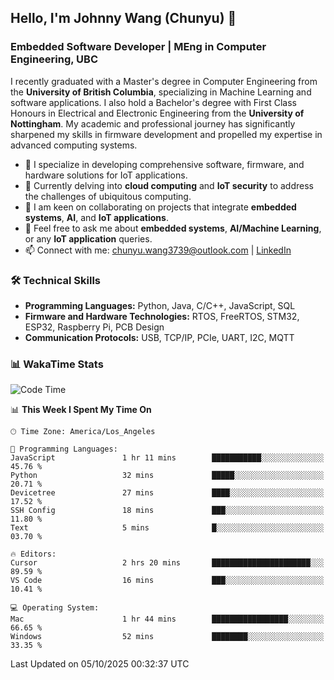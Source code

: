 ## Hello, I'm Johnny Wang (Chunyu) 👋

### Embedded Software Developer | MEng in Computer Engineering, UBC

I recently graduated with a Master's degree in Computer Engineering from the **University of British Columbia**, specializing in Machine Learning and software applications. I also hold a Bachelor's degree with First Class Honours in Electrical and Electronic Engineering from the **University of Nottingham**. My academic and professional journey has significantly sharpened my skills in firmware development and propelled my expertise in advanced computing systems.

- 🔭 I specialize in developing comprehensive software, firmware, and hardware solutions for IoT applications.
- 🌱 Currently delving into **cloud computing** and **IoT security** to address the challenges of ubiquitous computing.
- 🤝 I am keen on collaborating on projects that integrate **embedded systems**, **AI**, and **IoT applications**.
- 💬 Feel free to ask me about **embedded systems**, **AI/Machine Learning**, or any **IoT application** queries.
- 📫 Connect with me: [chunyu.wang3739@outlook.com](mailto:chunyu.wang3739@outlook.com) | [LinkedIn](https://www.linkedin.com/in/shycw1/)


### 🛠️ Technical Skills
- **Programming Languages:** Python, Java, C/C++, JavaScript, SQL
- **Firmware and Hardware Technologies:** RTOS, FreeRTOS, STM32, ESP32, Raspberry Pi, PCB Design
- **Communication Protocols:** USB, TCP/IP, PCIe, UART, I2C, MQTT

### 📊 WakaTime Stats
<!--START_SECTION:waka-->
![Code Time](http://img.shields.io/badge/Code%20Time-152%20hrs%206%20mins-blue)

📊 **This Week I Spent My Time On** 

```text
🕑︎ Time Zone: America/Los_Angeles

💬 Programming Languages: 
JavaScript               1 hr 11 mins        ███████████░░░░░░░░░░░░░░   45.76 % 
Python                   32 mins             █████░░░░░░░░░░░░░░░░░░░░   20.71 % 
Devicetree               27 mins             ████░░░░░░░░░░░░░░░░░░░░░   17.52 % 
SSH Config               18 mins             ███░░░░░░░░░░░░░░░░░░░░░░   11.80 % 
Text                     5 mins              █░░░░░░░░░░░░░░░░░░░░░░░░   03.70 % 

🔥 Editors: 
Cursor                   2 hrs 20 mins       ██████████████████████░░░   89.59 % 
VS Code                  16 mins             ███░░░░░░░░░░░░░░░░░░░░░░   10.41 % 

💻 Operating System: 
Mac                      1 hr 44 mins        █████████████████░░░░░░░░   66.65 % 
Windows                  52 mins             ████████░░░░░░░░░░░░░░░░░   33.35 % 
```


 Last Updated on 05/10/2025 00:32:37 UTC
<!--END_SECTION:waka-->

